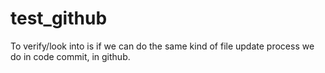 # test_github
To verify/look into is if we can do the same kind of file update process we do in code commit, in github. 
